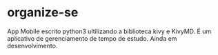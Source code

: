 # organize-se
App Mobile escrito python3 ultilizando a biblioteca kivy e KivyMD.
É um aplicativo de gerenciamento de tempo de estudo.
Ainda em desenvolvimento.


